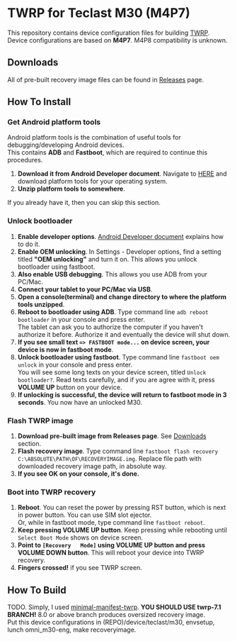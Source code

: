TWRP for Teclast M30 (M4P7)
===========================
This repository contains device configuration files for building [TWRP](https://twrp.me/).  
Device configurations are based on **M4P7**. M4P8 compatibility is unknown.

Downloads
---------
All of pre-built recovery image files can be found in [Releases](https://github.com/SDSkyKlouD/android_device_teclast_m30/releases) page.

How To Install
--------------
### Get Android platform tools
Android platform tools is the combination of useful tools for debugging/developing Android devices.  
This contains **ADB** and **Fastboot**, which are required to continue this procedures.  

  1. **Download it from Android Developer document**. Navigate to [HERE](https://developer.android.com/studio/releases/platform-tools#downloads) and download platform tools for your operating system.
  2. **Unzip platform tools to somewhere**.

If you already have it, then you can skip this section.

### Unlock bootloader
  1. **Enable developer options**. [Android Developer document](https://developer.android.com/studio/debug/dev-options) explains how to do it.
  2. **Enable OEM unlocking**. In Settings - Developer options, find a setting titled **"OEM unlocking"** and turn it on. This allows you unlock bootloader using fastboot.
  3. **Also enable USB debugging**. This allows you use ADB from your PC/Mac.
  4. **Connect your tablet to your PC/Mac via USB**.
  5. **Open a console(terminal) and change directory to where the platform tools unzipped**.
  6. **Reboot to bootloader using ADB**. Type command line `adb reboot bootloader` in your console and press enter.  
  The tablet can ask you to authorize the computer if you haven't authorize it before. Authorize it and eventually the device will shut down.
  7. **If you see small text `=> FASTBOOT mode...` on device screen, your device is now in fastboot mode**.
  8. **Unlock bootloader using fastboot**. Type command line `fastboot oem unlock` in your console and press enter.  
  You will see some long texts on your device screen, titled `Unlock bootloader?`. Read texts carefully, and if you are agree with it, press **VOLUME UP** button on your device.
  9. **If unlocking is successful, the device will return to fastboot mode in 3 seconds**. You now have an unlocked M30.

### Flash TWRP image
  1. **Download pre-built image from Releases page**. See [Downloads](#Downloads) section.
  2. **Flash recovery image**. Type command line `fastboot flash recovery C:\ABSOLUTE\PATH\OF\RECOVERYIMAGE.img`. Replace file path with downloaded recovery image path, in absolute way.
  3. **If you see OK on your console, it's done.**

### Boot into TWRP recovery
  1. **Reboot**. You can reset the power by pressing RST button, which is next in power button. You can use SIM slot ejector.  
  Or, while in fastboot mode, type command line `fastboot reboot`.
  2. **Keep pressing VOLUME UP button**. Keep pressing while rebooting until `Select Boot Mode` shows on device screen.
  3. **Point to `[Recovery   Mode]` using VOLUME UP button and press VOLUME DOWN button**. This will reboot your device into TWRP recovery.
  4. **Fingers crossed!** if you see TWRP screen.

How To Build
------------
TODO. Simply, I used [minimal-manifest-twrp](https://github.com/minimal-manifest-twrp/platform_manifest_twrp_omni). **YOU SHOULD USE twrp-7.1 BRANCH!** 8.0 or above branch produces oversized recovery image.  
Put this device configurations in (REPO)/device/teclast/m30, envsetup, lunch omni_m30-eng, make recoveryimage.